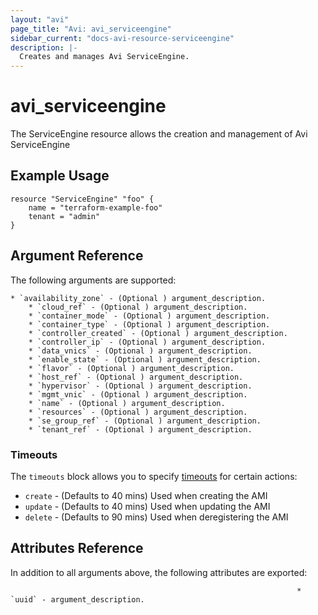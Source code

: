 ```yaml
---
layout: "avi"
page_title: "Avi: avi_serviceengine"
sidebar_current: "docs-avi-resource-serviceengine"
description: |-
  Creates and manages Avi ServiceEngine.
---
```


# avi_serviceengine

The ServiceEngine resource allows the creation and management of Avi ServiceEngine

## Example Usage

```hcl
resource "ServiceEngine" "foo" {
    name = "terraform-example-foo"
    tenant = "admin"
}
```

## Argument Reference

The following arguments are supported:

    * `availability_zone` - (Optional ) argument_description.
        * `cloud_ref` - (Optional ) argument_description.
        * `container_mode` - (Optional ) argument_description.
        * `container_type` - (Optional ) argument_description.
        * `controller_created` - (Optional ) argument_description.
        * `controller_ip` - (Optional ) argument_description.
        * `data_vnics` - (Optional ) argument_description.
        * `enable_state` - (Optional ) argument_description.
        * `flavor` - (Optional ) argument_description.
        * `host_ref` - (Optional ) argument_description.
        * `hypervisor` - (Optional ) argument_description.
        * `mgmt_vnic` - (Optional ) argument_description.
        * `name` - (Optional ) argument_description.
        * `resources` - (Optional ) argument_description.
        * `se_group_ref` - (Optional ) argument_description.
        * `tenant_ref` - (Optional ) argument_description.
        
### Timeouts

The `timeouts` block allows you to specify [timeouts](https://www.terraform.io/docs/configuration/resources.html#timeouts) for certain actions:

* `create` - (Defaults to 40 mins) Used when creating the AMI
* `update` - (Defaults to 40 mins) Used when updating the AMI
* `delete` - (Defaults to 90 mins) Used when deregistering the AMI

## Attributes Reference

In addition to all arguments above, the following attributes are exported:

                                                                    * `uuid` - argument_description.
    
